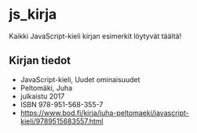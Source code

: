 # js_kirja
Kaikki JavaScript-kieli kirjan esimerkit löytyvät täältä!

## Kirjan tiedot
* JavaScript-kieli, Uudet ominaisuudet
* Peltomäki, Juha
* julkaistu 2017
* ISBN 978-951-568-355-7
* https://www.bod.fi/kirja/juha-peltomaeki/javascript-kieli/9789515683557.html
